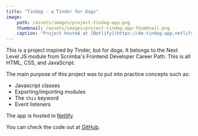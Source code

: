 ```yaml
---
title: "Tindog - a Tinder for Dogs"
image:
    path: /assets/images/project-tindog-app.png
    thumbnail: /assets/images/project-tindog-app-thumbnail.png
    caption: "Project hosted at [Netlify](https://dm-tindog-app.netlify.app/)"
---
```

This is a project inspired by Tinder, but for dogs. It belongs to the Next Level JS module from Scrimba's Frontend Developer Career Path. This is all HTML, CSS, and JavaScript.

The main purpose of this project was to put into practice concepts such as:

* Javascript classes
* Exporting/importing modules
* The `this` keyword
* Event listeners

The app is hosted in [Netlify](https://dm-tindog-app.netlify.app/).

You can check the code out at [GitHub](https://github.com/davymartinez/Scrimba-frontend-path-projects/tree/main/mod07-next-level-js/02-solo-project-tindog).
